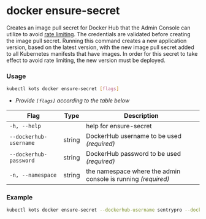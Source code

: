 # docker ensure-secret

Creates an image pull secret for Docker Hub that the Admin Console can utilize to avoid [rate limiting](../enterprise/image-registry-rate-limits).
The credentials are validated before creating the image pull secret.
Running this command creates a new application version, based on the latest version, with the new image pull secret added to all Kubernetes manifests that have images.
In order for this secret to take effect to avoid rate limiting, the new version must be deployed.

### Usage

```bash
kubectl kots docker ensure-secret [flags]
```

- _Provide `[flags]` according to the table below_

| Flag              | Type   | Description                                                         |
| ----------------- | ------ | ------------------------------------------------------------------- |
| `-h, --help`      |        | help for ensure-secret |
| `--dockerhub-username` | string | DockerHub username to be used _(required)_ |
| `--dockerhub-password` | string | DockerHub password to be used _(required)_ |
| `-n, --namespace`      | string | the namespace where the admin console is running _(required)_ |

### Example

```bash
kubectl kots docker ensure-secret --dockerhub-username sentrypro --dockerhub-password password --namespace sentry-pro
```
